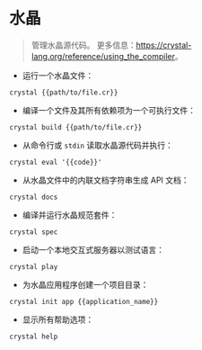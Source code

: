 # 水晶

> 管理水晶源代码。
> 更多信息：<https://crystal-lang.org/reference/using_the_compiler>。

- 运行一个水晶文件：

`crystal {{path/to/file.cr}}`

- 编译一个文件及其所有依赖项为一个可执行文件：

`crystal build {{path/to/file.cr}}`

- 从命令行或 `stdin` 读取水晶源代码并执行：

`crystal eval '{{code}}'`

- 从水晶文件中的内联文档字符串生成 API 文档：

`crystal docs`

- 编译并运行水晶规范套件：

`crystal spec`

- 启动一个本地交互式服务器以测试语言：

`crystal play`

- 为水晶应用程序创建一个项目目录：

`crystal init app {{application_name}}`

- 显示所有帮助选项：

`crystal help`